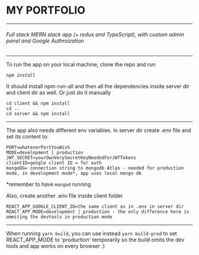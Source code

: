 # MY PORTFOLIO

---

###### Full stack MERN stack app (+ redux and TypeScript), with custom admin panel and Google Authroization

---

To run the app on your local machine, clone the repo and run

```
npm install
```

It should install npm-run-all and then all the dependencies inside server dir and client dir as well.
Or just do it manually

```
cd client && npm install
cd ..
cd server && npm install
```

---

The app also needs different env variables.
In server dir create .env file and set its content to:

```
PORT=whateverPortYouWish
MODE=development | production
JWT_SECRET=yourOwnVerySecretKeyNeededForJWTTokens
clientID=google client ID = for auth
mongoDG= connection string to mongodb Atlas - needed for production mode, in development mode*, app uses local mongo db
```

\*remember to have `mongod` running

Also, create another .env file inside client folder

```
REACT_APP_GOOGLE_CLIENT_ID=the same client as in .env in server dir
REACT_APP_MODE=development | production - the only difference here is ommiting the devtools in production mode
```

---

When running `yarn build`, you can use instead `yarn build-prod` to set REACT_APP_MODE to 'production' temporarily so the build omits the dev tools and app works on every browser :)
